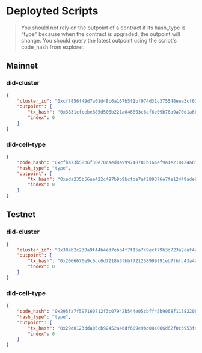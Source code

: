 # Deployted Scripts

> You should not rely on the outpoint of a contract if its hash_type is "type" because when the contract is upgraded, the outpoint will change. You should query the latest outpoint using the script's code_hash from explorer.

## Mainnet

### did-cluster

```json
{
    "cluster_id": "0xcff856f49d7a01d48c6a167b5f1bf974d31c375548eea3cf63145a233929f938",
    "outpoint": {
        "tx_hash": "0x3831cfcebe885d506b221a046803c6af6e09b76a9a70d1a6bdb57bf2e93a58f0",
        "index": 0
    }
}

```

### did-cell-type

```json
{
    "code_hash": "0xcfba73b58b6f30e70caed8a999748781b164ef9a1e218424a6fb55ebf641cb33",
    "hash_type": "type",
    "outpoint": {
        "tx_hash": "0xeda235b56aa422c497b9b9bcfde7af289376e7fe12449ade99176609005994ba",
        "index": 0 
    }
}

```

## Testnet

### did-cluster

```json
{
    "cluster_id": "0x38ab2c230a9f44b4ed7ebb4f7f15a7c9ecf79b3d723a2caf4a8e1b621f61dd71",
    "outpoint": {
        "tx_hash": "0x2066676e9c6cc0d7218b5fbbf721258999f91eb7fbfc43a4ae080a45b54efb27",
        "index": 0
    }
}
```


### did-cell-type

```json
{
    "code_hash": "0x295fa7f597160712f3c07942b544e05cbff45b9068f1158220b6266fbd70ac57",
    "hash_type": "type",
    "outpoint": {
        "tx_hash": "0x29d0123dda05cb92452a46df609e9bd08e066d62f0c3953fe34935dc10edfdcc",
        "index": 0
    }
}

```
